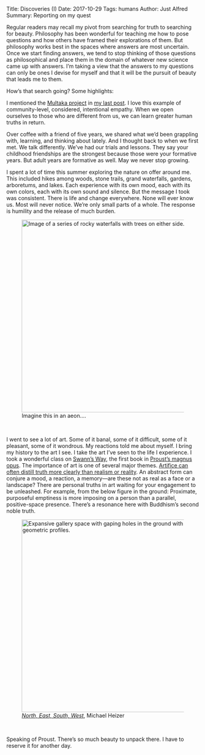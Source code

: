 Title: Discoveries (I)
Date: 2017-10-29
Tags: humans
Author: Just Alfred
Summary: Reporting on my quest

Regular readers may recall my pivot from searching for truth to searching for beauty.
Philosophy has been wonderful for teaching me how to pose questions
and how others have framed their explorations of them.
But philosophy works best in the spaces where answers are most uncertain.
Once we start finding answers,
we tend to stop thinking of those questions as philosophical
and place them in the domain of whatever new science came up with answers.
I’m taking a view that the answers to my questions can only be ones I devise for myself
and that it will be the pursuit of beauty that leads me to them.

How’s that search going? Some highlights:

I mentioned the [Multaka project](http://www.smb.museum/en/museums-institutions/museum-fuer-islamische-kunst/collection-research/research-cooperation/multaka.html)
in [my last post]({filename}empathy.md).
I love this example of community-level, considered, intentional empathy.
When we open ourselves to those who are different from us, we can learn greater human truths in return.

Over coffee with a friend of five years,
we shared what we’d been grappling with, learning, and thinking about lately.
And I thought back to when we first met.
We talk differently.
We’ve had our trials and lessons.
They say your childhood friendships are the strongest because those were your formative years.
But adult years are formative as well.
May we never stop growing.

I spent a lot of time this summer exploring the nature on offer around me.
This included hikes among woods, stone trails, grand waterfalls, gardens, arboretums, and lakes.
Each experience with its own mood, each with its own colors, each with its own sound and silence.
But the message I took was consistent.
There is life and change everywhere.
None will ever know us. Most will never notice. We’re only small parts of a whole.
The response is humility and the release of much burden.

<figure>
  <a href="{filename}../images/falls.jpg">
    <img src="{filename}../images/falls.jpg" alt="Image of a series of rocky waterfalls with trees on either side." width="504">
  </a>
  <figcaption>Imagine this in an aeon....</figcaption>
</figure>
<br>

I went to see a lot of art.
Some of it banal, some of it difficult, some of it pleasant, some of it wondrous.
My reactions told me about myself.
I bring my history to the art I see. I take the art I’ve seen to the life I experience.
I took a wonderful class on [Swann’s Way](https://www.goodreads.com/book/show/12749.Swann_s_Way),
the first book in [Proust’s magnus opus](https://en.wikipedia.org/wiki/In_Search_of_Lost_Time).
The importance of art is one of several major themes.
[Artifice can often distill truth more clearly than realism or reality](https://quamproxime.com/2017/03/04/artifice-as-realism/).
An abstract form can conjure a mood, a reaction, a memory—are these not as real as a face or a landscape?
There are personal truths in art waiting for your engagement to be unleashed.
For example, from the below figure in the ground:
Proximate, purposeful emptiness is more imposing on a person than a parallel, positive-space presence.
There’s a resonance here with Buddhism’s second noble truth.

<figure>
  <a href="{filename}../images/michael_heizer.jpg">
    <img src="{filename}../images/michael_heizer.jpg" alt="Expansive gallery space with gaping holes in the ground with various geometric profiles." width="504">
  </a>
  <figcaption><a href="https://www.diaart.org/collection/collection/heizer-michael-north-east-south-west-19672002-2003-174-1-4"><i>North, East, South, West</i></a>, Michael Heizer</figcaption>
</figure>
<br>

Speaking of Proust.
There’s so much beauty to unpack there.
I have to reserve it for another day.
